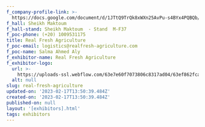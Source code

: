 ```yaml
---
f_company-profile-link: >-
  https://docs.google.com/document/d/1JTtQ9TrQk8xWXn25AvPu-s4BYx4PQBQb/edit?usp=share_link&ouid=111844397792848099856&rtpof=true&sd=true
f_hall: Sheikh Maktoum
f_hall-stand: Sheikh Maktoum  - Stand  M-F37
f_poc-phone: (+20) 1009531175
title: Real Fresh Agriculture
f_poc-email: logistics@realfresh-agriculture.com
f_poc-name: Salma Ahmed Aly
f_exhibitor-name: Real Fresh Agriculture
f_exhibitor-logo:
  url: >-
    https://uploads-ssl.webflow.com/63e7e60f7073806c8317ad04/63ef862fcaf5780b7e0ddaf2_NzAyNg.png
  alt: null
slug: real-fresh-agriculture
updated-on: '2023-02-17T13:50:39.484Z'
created-on: '2023-02-17T13:50:39.484Z'
published-on: null
layout: '[exhibitors].html'
tags: exhibitors
---
```



